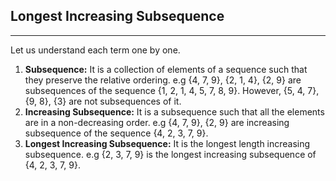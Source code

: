 ## Longest Increasing Subsequence

---

Let us understand each term one by one.
1. **Subsequence:** It is a collection of elements of a sequence such that they preserve the relative ordering. e.g {4, 7, 9}, {2, 1, 4}, {2, 9} are subsequences of the sequence {1, 2, 1, 4, 5, 7, 8, 9}. However, {5, 4, 7}, {9, 8}, {3} are not subsequences of it.
2. **Increasing Subsequence:** It is a subsequence such that all the elements are in a non-decreasing order. e.g {4, 7, 9}, {2, 9} are increasing subsequence of the sequence {4, 2, 3, 7, 9}.
3. **Longest Increasing Subsequence:** It is the longest length increasing subsequence. e.g {2, 3, 7, 9} is the longest increasing subsequence of {4, 2, 3, 7, 9}.